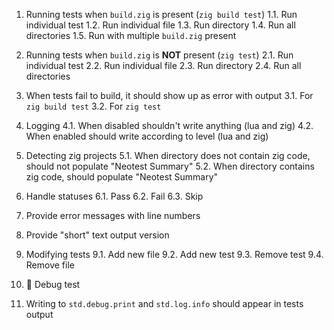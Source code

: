 1. Running tests when `build.zig` is present (`zig build test`)
    1.1. Run individual test
    1.2. Run individual file
    1.3. Run directory
    1.4. Run all directories
    1.5. Run with multiple `build.zig` present

2. Running tests when `build.zig` is **NOT** present (`zig test`)
    2.1. Run individual test
    2.2. Run individual file
    2.3. Run directory
    2.4. Run all directories

3. When tests fail to build, it should show up as error with output
    3.1. For `zig build test`
    3.2. For `zig test`

4. Logging
    4.1. When disabled shouldn't write anything (lua and zig)
    4.2. When enabled should write according to level (lua and zig)

5. Detecting zig projects
    5.1. When directory does not contain zig code, should not populate "Neotest Summary"
    5.2. When directory contains zig code, should populate "Neotest Summary"

6. Handle statuses
    6.1. Pass
    6.2. Fail
    6.3. Skip

7. Provide error messages with line numbers

8. Provide "short" text output version

9. Modifying tests
    9.1. Add new file
    9.2. Add new test
    9.3. Remove test
    9.4. Remove file

10. 🚧 Debug test

11. Writing to `std.debug.print` and `std.log.info` should appear in tests output
